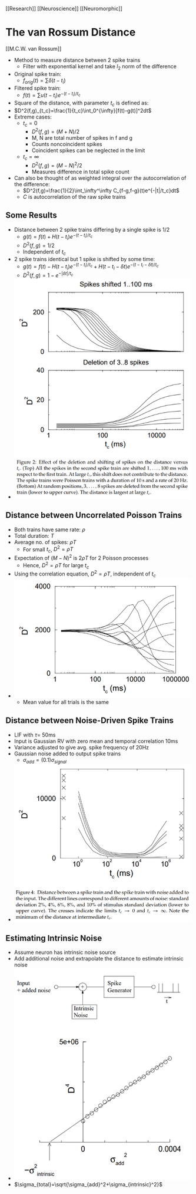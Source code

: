 [[Research]] [[Neuroscience]] [[Neuromorphic]]

# The van Rossum Distance
[[M.C.W. van Rossum]]

- Method to measure distance between 2 spike trains
	- Filter with exponential kernel and take $l_2$ norm of the difference
- Original spike train:
	- $f_{orig}(t)=\sum\delta(t-t_i)$
- Filtered spike train:
	- $f(t)=\sum u(t-t_i)e^{-(t-t_i)/t_c}$
- Square of the distance, with parameter $t_c$ is defined as:
- $D^2(f,g)_{t_c}=\frac{1}{t_c}\int_0^{\infty}[f(t)-g(t)]^2dt$
- Extreme cases:
	- $t_c=0$
		- $D^2(f,g)=(M+N)/2$
		- M, N are total number of spikes in f and g
		- Counts noncoincident spikes
		- Coincident spikes can be neglected in the limit
	- $t_c=\infty$
		- $D^2(f,g)=(M-N)^2/2$
		- Measures difference in total spike count
- Can also be thought of as weighted integral over the autocorrelation of the difference:
	- $D^2(f,g)=\frac{1}{2}\int_\infty^\infty C_{f-g,f-g}(t)e^{-|t|/t_c}dt$
	- $C$ is autocorrelation of the raw spike trains

## Some Results
- Distance between 2 spike trains differing by a single spike is 1/2
	- $g(t)=f(t)+H(t-t_i)e^{-(t-t_i)/t_c}$
	- $D^2(f,g)=1/2$
	- Independent of $t_c$
- 2 spike trains identical but 1 spike is shifted by some time:
	- $g(t)=f(t)-H(t-t_i)e^{-(t-t_i)/t_c}+H(t-t_i-\delta t)e^{-(t-t_i-\delta t)/t_c}$
	- $D^2(f,g)=1-e^{-|\delta t|/t_c}$
- ![Pasted image 20210821173003.png](Pasted%20image%2020210821173003.png)

## Distance between Uncorrelated Poisson Trains
- Both trains have same rate: $\rho$
- Total duration: $T$
- Average no. of spikes: $\rho T$
	- For small $t_c$, $D^2=\rho T$
- Expectation of $(M-N)^2$ is $2\rho T$ for 2 Poisson processes
	- Hence, $D^2=\rho T$ for large $t_c$
- Using the correlation equation, $D^2=\rho T$, independent of $t_c$
- ![Pasted image 20210821173838.png](Pasted%20image%2020210821173838.png)
	- Mean value for all trials is the same

## Distance between Noise-Driven Spike Trains
- LIF with $\tau=$ 50ms
- Input is Gaussian RV with zero mean and temporal correlation 10ms
- Variance adjusted to give avg. spike frequency of 20Hz
- Gaussian noise added to output spike trains
	- $\sigma_{add}=(0.1)\sigma_{signal}$
- ![Pasted image 20210821174328.png](Pasted%20image%2020210821174328.png)

## Estimating Intrinsic Noise
- Assume neuron has intrinsic noise source
- Add additional noise and extrapolate the distance to estimate intrinsic noise
- ![Pasted image 20210821174714.png](Pasted%20image%2020210821174714.png)
- $\sigma_{total}=\sqrt{\sigma_{add}^2+\sigma_{intrinsic}^2}$